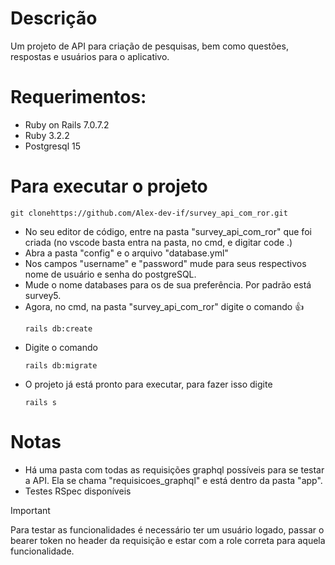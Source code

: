 # Descrição

Um projeto de API para criação de pesquisas, bem como questões, respostas e usuários para o aplicativo.

# Requerimentos:

* Ruby on Rails 7.0.7.2
* Ruby 3.2.2
* Postgresql 15

# Para executar o projeto

```
git clonehttps://github.com/Alex-dev-if/survey_api_com_ror.git
```
* No seu editor de código, entre na pasta "survey_api_com_ror" que foi criada (no vscode basta entra na pasta, no cmd, e digitar code .)
* Abra a pasta "config" e o arquivo "database.yml"
* Nos campos "username" e "password" mude para seus respectivos nome de usuário e senha do postgreSQL.
* Mude o nome databases para os de sua preferência. Por padrão está survey5.
* Agora, no cmd, na pasta "survey_api_com_ror" digite o comando :+1:
  ```
  rails db:create
  ```
* Digite o comando 
  ```
  rails db:migrate
  ```
* O projeto já está pronto para executar, para fazer isso digite
  ```
  rails s
  ```

# Notas
* Há uma pasta com todas as requisições graphql possíveis para se testar a API. Ela se chama "requisicoes_graphql" e está dentro da pasta "app".
* Testes RSpec disponíveis
> [!IMPORTANT]
> Para testar as funcionalidades é necessário ter um usuário logado, passar o bearer token no header da requisição e estar com a role correta para aquela funcionalidade.
